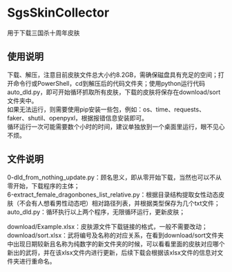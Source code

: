 # SgsSkinCollector
用于下载三国杀十周年皮肤

## 使用说明
下载、解压，注意目前皮肤文件总大小约8.2GB，需确保磁盘具有充足的空间；打开命令行或PowerShell，cd到解压后的代码文件夹；使用python运行代码auto_dld.py，即可开始循环抓取所有皮肤，下载的皮肤将保存在download/sort文件夹中。  
如果无法运行，则需要使用pip安装一些包，例如：os、time、requests、faker、shutil、openpyxl，根据报错信息安装即可。  
循环运行一次可能需要数个小时的时间，建议单独放到一个桌面里运行，眼不见心不烦。  

## 文件说明
0-dld_from_nothing_update.py：顾名思义，即从零开始下载，当然也可以不从零开始，下载程序的主体；  
6-extract_female_dragonbones_list_relative.py：根据目录结构提取女性动态皮肤（不会有人想看男性动态吧）相对路径列表，并根据类型保存为几个txt文件；  
auto_dld.py：循环执行以上两个程序，无限循环运行，更新皮肤；  
  
download/Example.xlsx：皮肤源文件下载链接的格式，一般不需要改动；  
download/sort.xlsx：武将编号及名称的对应关系，在看到download/sort文件夹中出现日期较新且名称为纯数字的新文件夹的时候，可以看看里面的皮肤对应哪个新出的武将，并在该xlsx文件内进行更新，后续下载会根据该xlsx文件的信息对文件夹进行重命名。  
